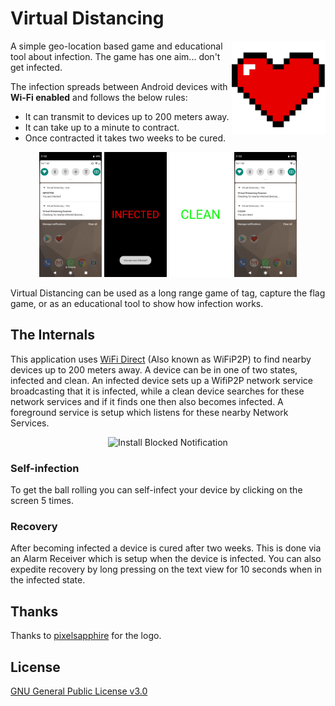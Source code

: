 # Virtual Distancing

<img align="right" width="150" height="150" src="media\heart.png">

A simple geo-location based game and educational tool about infection. The game has one aim... don't get infected.

The infection spreads between Android devices with **Wi-Fi enabled** and follows the below rules:
- It can transmit to devices up to 200 meters away.
- It can take up to a minute to contract.
- Once contracted it takes two weeks to be cured.

<p align="center">
  <img src="/media/screenshot_2.png" width="100" />
  <img src="/media/screenshot_5.png" width="100" />
  <img src="/media/screenshot_1.jpg" width="100" />
  <img src="/media/screenshot_4.png" width="100" />
</p>

Virtual Distancing can be used as a long range game of tag, capture the flag game, or as an educational tool to show how infection works.

## The Internals
This application uses [WiFi Direct](https://developer.android.com/training/connect-devices-wirelessly/wifi-direct) (Also known as WiFiP2P) to find nearby devices up to 200 meters away. A device can be in one of two states, infected and clean. An infected device sets up a WifiP2P network service broadcasting that it is infected, while a clean device searches for these network services and if it finds one then also becomes infected. A foreground service is setup which listens for these nearby Network Services.

<p align="center"><img src="media\infection.gif" alt="Install Blocked Notification" width="400"/></p>

### Self-infection
To get the ball rolling you can self-infect your device by clicking on the screen 5 times.

### Recovery
After becoming infected a device is cured after two weeks. This is done via an Alarm Receiver which is setup when the device is infected. You can also expedite recovery by long pressing on the text view for 10 seconds when in the infected state.

## Thanks
Thanks to [pixelsapphire](https://pixelsapphire.itch.io/pixel-16x16-heart) for the logo.

## License
[GNU General Public License v3.0](https://choosealicense.com/licenses/gpl-3.0/)
